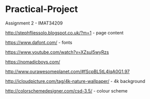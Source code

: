# Practical-Project
Assignment 2 - IMAT34209

http://stephfliessolo.blogspot.co.uk/?m=1 - page content

https://www.dafont.com/ - fonts 

https://www.youtube.com/watch?v=XZsuI5wyRzs

https://nomadicboys.com/

http://www.ourawesomeplanet.com/#fScpBL5tL4IqA0G1.97


http://icloudpicture.com/tag/4k-nature-wallpaper/ - 4k background

http://colorschemedesigner.com/csd-3.5/ - colour scheme